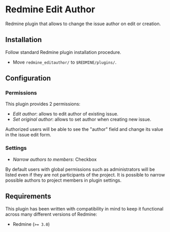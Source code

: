 # Redmine Edit Author

Redmine plugin that allows to change the issue author on edit or creation.

## Installation

Follow standard Redmine plugin installation procedure.

 * Move `redmine_editauthor/` to `$REDMINE/plugins/`.


## Configuration

### Permissions

This plugin provides 2 permissions:

  * *Edit author*: allows to edit author of existing issue.
  * *Set original author*: allows to set author when creating new issue.

Authorized users will be able to see the "author" field and change its value in
the issue edit form.

### Settings

  * *Narrow authors to members*: Checkbox

By default users with global permissions such as administrators will be
listed even if they are not participants of the project. It is possible to
narrow possible authors to project members in plugin settings.

## Requirements

This plugin has been written with compatibility in mind to keep it
functional across many different versions of Redmine:

  * Redmine (`>= 3.0`)
